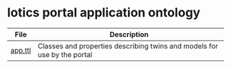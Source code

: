 # Iotics portal application ontology

| File | Description |
| --- | --- |
| [app.ttl](app.ttl) | Classes and properties describing twins and models for use by the portal |